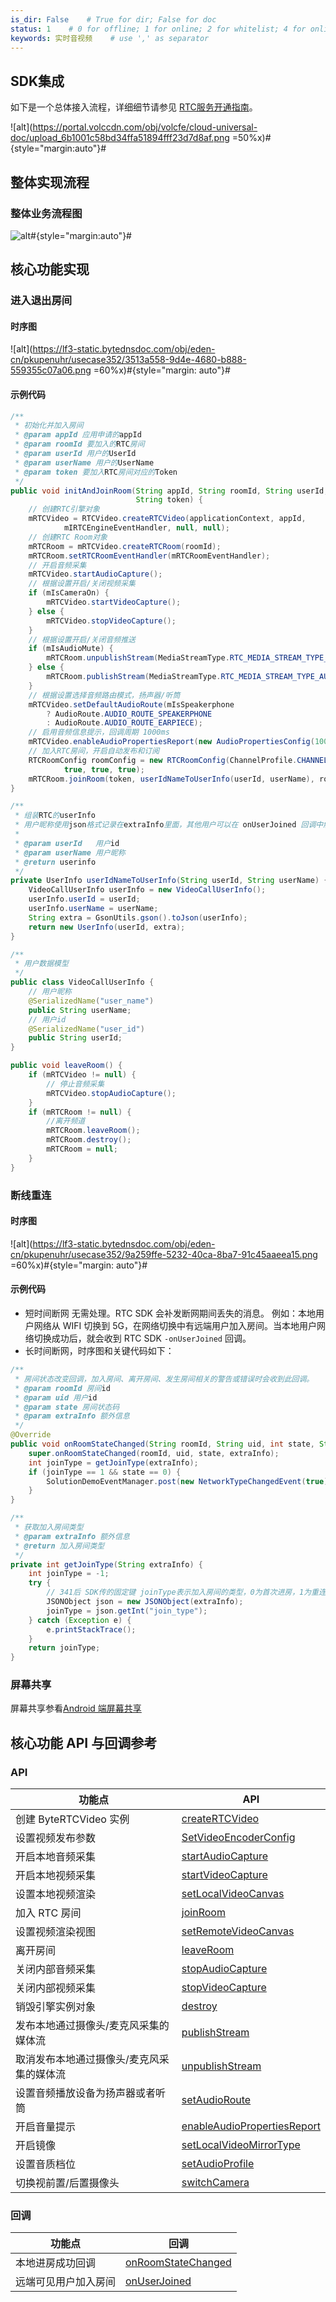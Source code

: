 ```yaml
---
is_dir: False    # True for dir; False for doc
status: 1    # 0 for offline; 1 for online; 2 for whitelist; 4 for online but hidden in TOC
keywords: 实时音视频    # use ',' as separator
---
```


## SDK集成

如下是一个总体接入流程，详细细节请参见 [RTC服务开通指南](69865)。

![alt](https://portal.volccdn.com/obj/volcfe/cloud-universal-doc/upload_6b1001c58bd34ffa51894fff23d7d8af.png =50%x)#{style="margin:auto"}#

## 整体实现流程

### 整体业务流程图

![alt](https://portal.volccdn.com/obj/volcfe/cloud-universal-doc/upload_223dd0edf4c045bf50f7ad2bf6552837.png)#{style="margin:auto"}#

## 核心功能实现
### 进入退出房间

#### 时序图

![alt](https://lf3-static.bytednsdoc.com/obj/eden-cn/pkupenuhr/usecase352/3513a558-9d4e-4680-b888-559355c07a06.png =60%x)#{style="margin: auto"}#
#### 示例代码
```Java
/**
 * 初始化并加入房间
 * @param appId 应用申请的appId
 * @param roomId 要加入的RTC房间
 * @param userId 用户的UserId
 * @param userName 用户的UserName
 * @param token 要加入RTC房间对应的Token
 */
public void initAndJoinRoom(String appId, String roomId, String userId, String userName,
                            String token) {
    // 创建RTC引擎对象
    mRTCVideo = RTCVideo.createRTCVideo(applicationContext, appId,
            mIRTCEngineEventHandler, null, null);
    // 创建RTC Room对象
    mRTCRoom = mRTCVideo.createRTCRoom(roomId);
    mRTCRoom.setRTCRoomEventHandler(mRTCRoomEventHandler);
    // 开启音频采集
    mRTCVideo.startAudioCapture();
    // 根据设置开启/关闭视频采集
    if (mIsCameraOn) {
        mRTCVideo.startVideoCapture();
    } else {
        mRTCVideo.stopVideoCapture();
    }
    // 根据设置开启/关闭音频推送
    if (mIsAudioMute) {
        mRTCRoom.unpublishStream(MediaStreamType.RTC_MEDIA_STREAM_TYPE_AUDIO);
    } else {
        mRTCRoom.publishStream(MediaStreamType.RTC_MEDIA_STREAM_TYPE_AUDIO);
    }
    // 根据设置选择音频路由模式，扬声器/听筒
    mRTCVideo.setDefaultAudioRoute(mIsSpeakerphone
        ? AudioRoute.AUDIO_ROUTE_SPEAKERPHONE
        : AudioRoute.AUDIO_ROUTE_EARPIECE);    
    // 启用音频信息提示，回调周期 1000ms
    mRTCVideo.enableAudioPropertiesReport(new AudioPropertiesConfig(1000,true,false));
    // 加入RTC房间，开启自动发布和订阅
    RTCRoomConfig roomConfig = new RTCRoomConfig(ChannelProfile.CHANNEL_PROFILE_COMMUNICATION,
            true, true, true);
    mRTCRoom.joinRoom(token, userIdNameToUserInfo(userId, userName), roomConfig);
}

/**
 * 组装RTC的userInfo
 * 用户昵称使用json格式记录在extraInfo里面，其他用户可以在 onUserJoined 回调中解析出来
 * 
 * @param userId   用户id
 * @param userName 用户昵称
 * @return userinfo
 */
private UserInfo userIdNameToUserInfo(String userId, String userName) {
    VideoCallUserInfo userInfo = new VideoCallUserInfo();
    userInfo.userId = userId;
    userInfo.userName = userName;
    String extra = GsonUtils.gson().toJson(userInfo);
    return new UserInfo(userId, extra);
}

/**
 * 用户数据模型
 */
public class VideoCallUserInfo {
    // 用户昵称
    @SerializedName("user_name")
    public String userName;
    // 用户id
    @SerializedName("user_id")
    public String userId;
}
```
```Java
public void leaveRoom() {
    if (mRTCVideo != null) {
        // 停止音频采集
        mRTCVideo.stopAudioCapture();
    }
    if (mRTCRoom != null) {
        //离开频道
        mRTCRoom.leaveRoom();
        mRTCRoom.destroy();
        mRTCRoom = null;
    }
}
```
### 断线重连

#### 时序图

![alt](https://lf3-static.bytednsdoc.com/obj/eden-cn/pkupenuhr/usecase352/9a259ffe-5232-40ca-8ba7-91c45aaeea15.png =60%x)#{style="margin: auto"}#

#### 示例代码

- 短时间断网
无需处理。RTC SDK 会补发断网期间丢失的消息。
例如：本地用户网络从 WIFI 切换到 5G，在网络切换中有远端用户加入房间。当本地用户网络切换成功后，就会收到 RTC SDK `-onUserJoined` 回调。
- 长时间断网，时序图和关键代码如下：

```Java
/**
 * 房间状态改变回调，加入房间、离开房间、发生房间相关的警告或错误时会收到此回调。
 * @param roomId 房间id
 * @param uid 用户id
 * @param state 房间状态码
 * @param extraInfo 额外信息
 */
@Override
public void onRoomStateChanged(String roomId, String uid, int state, String extraInfo) {
    super.onRoomStateChanged(roomId, uid, state, extraInfo);
    int joinType = getJoinType(extraInfo);
    if (joinType == 1 && state == 0) {
        SolutionDemoEventManager.post(new NetworkTypeChangedEvent(true));
    }
}

/**
 * 获取加入房间类型
 * @param extraInfo 额外信息
 * @return 加入房间类型
 */
private int getJoinType(String extraInfo) {
    int joinType = -1;
    try {
        // 341后 SDK传的固定键 joinType表示加入房间的类型，0为首次进房，1为重连进房。
        JSONObject json = new JSONObject(extraInfo);
        joinType = json.getInt("join_type");
    } catch (Exception e) {
        e.printStackTrace();
    }
    return joinType;
}
```

### 屏幕共享
屏幕共享参看[Android 端屏幕共享](124176)

## 核心功能 API 与回调参考 

### API

|  功能点 | API  |
| --- | --- |
| 创建 ByteRTCVideo 实例 |[createRTCVideo](Android-api#creatertcvideo) |
| 设置视频发布参数 | [SetVideoEncoderConfig](Android-api#setvideoencoderconfig) |
| 开启本地音频采集 | [startAudioCapture](Android-api#startaudiocapture)|
| 开启本地视频采集 | [startVideoCapture](Android-api#startvideocapture)|
| 设置本地视频渲染 | [setLocalVideoCanvas](Android-api#setlocalvideocanvas) |
| 加入 RTC 房间 | [joinRoom](Android-api#joinroom) |
| 设置视频渲染视图 |[setRemoteVideoCanvas](Android-api#setremotevideocanvas) |
| 离开房间 | [leaveRoom](Android-api#leaveroom)|
| 关闭内部音频采集 |   [stopAudioCapture](Android-api#stopaudiocapture) |
| 关闭内部视频采集 | [stopVideoCapture](Android-api#stopvideocapture) |
| 销毁引擎实例对象 | [destroy](Android-api#destroy) |
| 发布本地通过摄像头/麦克风采集的媒体流 | [publishStream](Android-api#publishstream) |
| 取消发布本地通过摄像头/麦克风采集的媒体流 | [unpublishStream](Android-api#unpublishstream)   |
| 设置音频播放设备为扬声器或者听筒 | [setAudioRoute](Android-api#setaudioroute) |
| 开启音量提示 | [enableAudioPropertiesReport](Android-api#enableaudiopropertiesreport)|
| 开启镜像 |  [setLocalVideoMirrorType](Android-api#setlocalvideomirrortype)  |
| 设置音质档位 |[setAudioProfile](Android-api#setaudioprofile)|
| 切换视前置/后置摄像头 | [switchCamera](Android-api#switchcamera) |

### 回调

|  功能点 | 回调  |
| --- | --- |
| 本地进房成功回调 | [onRoomStateChanged](Android-callback#onroomstatechanged)  |
| 远端可见用户加入房间 | [onUserJoined](Android-callback#onuserjoined)|
